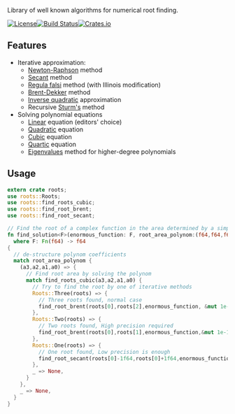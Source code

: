 Library of well known algorithms for numerical root finding.

[![License](https://img.shields.io/badge/License-BSD%202--Clause-orange.svg)](https://opensource.org/licenses/BSD-2-Clause)[![Build Status](https://travis-ci.com/vorot/roots.svg)](https://travis-ci.com/vorot/roots)[![Crates.io](https://img.shields.io/crates/v/roots.svg)](https://crates.io/crates/roots)

## Features

- Iterative approximation:
   - [Newton-Raphson](https://en.wikipedia.org/wiki/Newton%27s_method) method
   - [Secant](https://en.wikipedia.org/wiki/Secant_method) method
   - [Regula falsi](https://en.wikipedia.org/wiki/False_position_method) method (with Illinois modification)
   - [Brent-Dekker](https://en.wikipedia.org/wiki/Brent%27s_method) method
   - [Inverse quadratic](https://en.wikipedia.org/wiki/Inverse_quadratic_interpolation) approximation
   - Recursive [Sturm's](https://en.wikipedia.org/wiki/Sturm%27s_theorem) method
- Solving polynomial equations
   - [Linear](https://en.wikipedia.org/wiki/Linear_equation) equation (editors' choice)
   - [Quadratic](https://en.wikipedia.org/wiki/Quadratic_equation) equation
   - [Cubic](https://en.wikipedia.org/wiki/Cubic_function) equation
   - [Quartic](https://en.wikipedia.org/wiki/Quartic_function) equation
   - [Eigenvalues](https://en.wikipedia.org/wiki/Eigenvalues_and_eigenvectors) method for higher-degree polynomials

## Usage

```rust
extern crate roots;
use roots::Roots;
use roots::find_roots_cubic;
use roots::find_root_brent;
use roots::find_root_secant;

// Find the root of a complex function in the area determined by a simpler polynom
fn find_solution<F>(enormous_function: F, root_area_polynom:(f64,f64,f64,f64)) -> Option<f64>
  where F: Fn(f64) -> f64
{
  // de-structure polynom coefficients
  match root_area_polynom {
    (a3,a2,a1,a0) => {
      // Find root area by solving the polynom
      match find_roots_cubic(a3,a2,a1,a0) {
        // Try to find the root by one of iterative methods
        Roots::Three(roots) => {
          // Three roots found, normal case
          find_root_brent(roots[0],roots[2],enormous_function, &mut 1e-8f64).ok()
        },
        Roots::Two(roots) => {
          // Two roots found, High precision required
          find_root_brent(roots[0],roots[1],enormous_function,&mut 1e-15f64).ok()
        },
        Roots::One(roots) => {
          // One root found, Low precision is enough
          find_root_secant(roots[0]-1f64,roots[0]+1f64,enormous_function,&mut 1e-3f64).ok()
        },
        _ => None,
      }
    },
    _ => None,
  }
}
```
